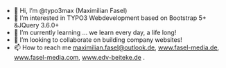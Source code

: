 - 👋 Hi, I’m @typo3max (Maximilian Fasel)
- 👀 I’m interested in TYPO3 Webdevelopment based on Bootstrap 5+ &JQuery 3.6.0+
- 🌱 I’m currently learning ... we learn every day, a life long!
- 💞️ I’m looking to collaborate on building company websites!
- 📫 How to reach me maximilian.fasel@outlook.de, www.fasel-media.de, www.fasel-media.com, www.edv-beiteke.de 
.
<!---
typo3max/typo3max is a ✨ special ✨ repository because its `README.md` (this file) appears on your GitHub profile.
You can click the Preview link to take a look at your changes.
--->
